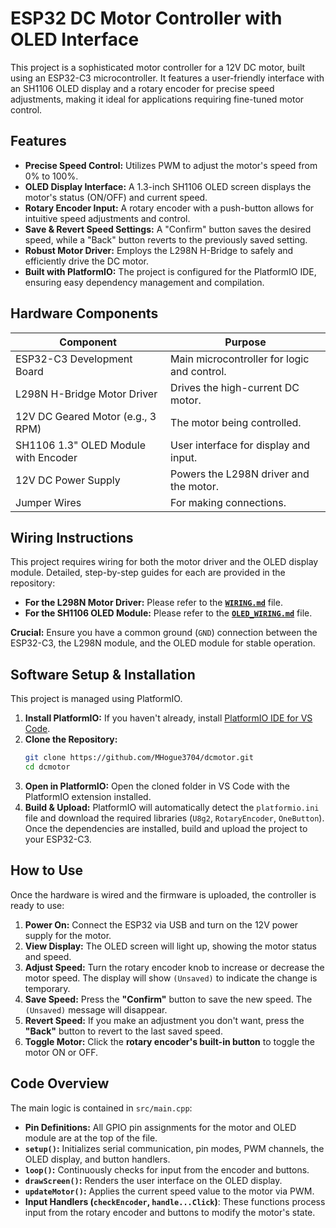 # ESP32 DC Motor Controller with OLED Interface

This project is a sophisticated motor controller for a 12V DC motor, built using an ESP32-C3 microcontroller. It features a user-friendly interface with an SH1106 OLED display and a rotary encoder for precise speed adjustments, making it ideal for applications requiring fine-tuned motor control.

## Features

*   **Precise Speed Control:** Utilizes PWM to adjust the motor's speed from 0% to 100%.
*   **OLED Display Interface:** A 1.3-inch SH1106 OLED screen displays the motor's status (ON/OFF) and current speed.
*   **Rotary Encoder Input:** A rotary encoder with a push-button allows for intuitive speed adjustments and control.
*   **Save & Revert Speed Settings:** A "Confirm" button saves the desired speed, while a "Back" button reverts to the previously saved setting.
*   **Robust Motor Driver:** Employs the L298N H-Bridge to safely and efficiently drive the DC motor.
*   **Built with PlatformIO:** The project is configured for the PlatformIO IDE, ensuring easy dependency management and compilation.

## Hardware Components

| Component                               | Purpose                                     |
| --------------------------------------- | ------------------------------------------- |
| ESP32-C3 Development Board              | Main microcontroller for logic and control. |
| L298N H-Bridge Motor Driver             | Drives the high-current DC motor.           |
| 12V DC Geared Motor (e.g., 3 RPM)       | The motor being controlled.                 |
| SH1106 1.3" OLED Module with Encoder    | User interface for display and input.       |
| 12V DC Power Supply                     | Powers the L298N driver and the motor.      |
| Jumper Wires                            | For making connections.                     |

## Wiring Instructions

This project requires wiring for both the motor driver and the OLED display module. Detailed, step-by-step guides for each are provided in the repository:

*   **For the L298N Motor Driver:** Please refer to the [**`WIRING.md`**](./WIRING.md) file.
*   **For the SH1106 OLED Module:** Please refer to the [**`OLED_WIRING.md`**](./OLED_WIRING.md) file.

**Crucial:** Ensure you have a common ground (`GND`) connection between the ESP32-C3, the L298N module, and the OLED module for stable operation.

## Software Setup & Installation

This project is managed using PlatformIO.

1.  **Install PlatformIO:** If you haven't already, install [PlatformIO IDE for VS Code](https://platformio.org/install/ide?install=vscode).
2.  **Clone the Repository:**
    ```bash
    git clone https://github.com/MHogue3704/dcmotor.git
    cd dcmotor
    ```
3.  **Open in PlatformIO:** Open the cloned folder in VS Code with the PlatformIO extension installed.
4.  **Build & Upload:** PlatformIO will automatically detect the `platformio.ini` file and download the required libraries (`U8g2`, `RotaryEncoder`, `OneButton`). Once the dependencies are installed, build and upload the project to your ESP32-C3.

## How to Use

Once the hardware is wired and the firmware is uploaded, the controller is ready to use:

1.  **Power On:** Connect the ESP32 via USB and turn on the 12V power supply for the motor.
2.  **View Display:** The OLED screen will light up, showing the motor status and speed.
3.  **Adjust Speed:** Turn the rotary encoder knob to increase or decrease the motor speed. The display will show `(Unsaved)` to indicate the change is temporary.
4.  **Save Speed:** Press the **"Confirm"** button to save the new speed. The `(Unsaved)` message will disappear.
5.  **Revert Speed:** If you make an adjustment you don't want, press the **"Back"** button to revert to the last saved speed.
6.  **Toggle Motor:** Click the **rotary encoder's built-in button** to toggle the motor ON or OFF.

## Code Overview

The main logic is contained in `src/main.cpp`:

*   **Pin Definitions:** All GPIO pin assignments for the motor and OLED module are at the top of the file.
*   **`setup()`:** Initializes serial communication, pin modes, PWM channels, the OLED display, and button handlers.
*   **`loop()`:** Continuously checks for input from the encoder and buttons.
*   **`drawScreen()`:** Renders the user interface on the OLED display.
*   **`updateMotor()`:** Applies the current speed value to the motor via PWM.
*   **Input Handlers (`checkEncoder`, `handle...Click`)**: These functions process input from the rotary encoder and buttons to modify the motor's state.
